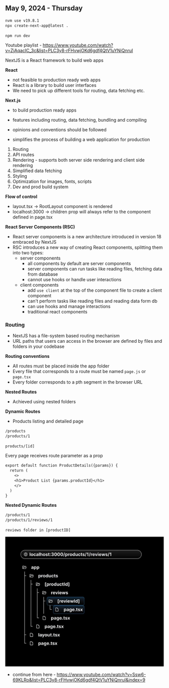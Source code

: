 ## May 9, 2024 - Thursday

```
nvm use v19.8.1
npx create-next-app@latest .

npm run dev
```

Youtube playlist - https://www.youtube.com/watch?v=ZjAqacIC_3c&list=PLC3y8-rFHvwjOKd6gdf4QtV1uYNiQnruI

NextJS is a React framework to build web apps

**React**

- not feasible to production ready web apps
- React is a library to build user interfaces
- We need to pick up different tools for routing, data fetching etc.

**Next.js**

- to build production ready apps
- features including routing, data fetching, bundling and compiling
- opinions and conventions should be followed

- simplifies the process of building a web application for production

1. Routing
2. API routes
3. Rendering - supports both server side rendering and client side rendering
4. Simplified data fetching
5. Styling
6. Optimization for images, fonts, scripts
7. Dev and prod build system

**Flow of control**

- layout.tsx -> RootLayout component is rendered
- localhost:3000 -> children prop will always refer to the component defined in page.tsx

**React Server Components (RSC)**

- React server components is a new architecture introduced in version 18 embraced by NextJS
- RSC introduces a new way of creating React components, splitting them into two types:
  - server components
    - all components by default are server components
    - server components can run tasks like reading files, fetching data from database
    - cannot use hooks or handle user interactions
  - client components
    - add `use client` at the top of the component file to create a client component
    - can't perform tasks like reading files and reading data form db
    - can use hooks and manage interactions
    - traditional react components

### Routing

- NextJS has a file-system based routing mechanism
- URL paths that users can access in the browser are defined by files and folders in your codebase

**Routing conventions**

- All routes must be placed inside the app folder
- Every file that corresponds to a route must be named `page.js` or `page.tsx`
- Every folder corresponds to a pth segment in the browser URL

**Nested Routes**

- Achieved using nested folders

**Dynamic Routes**

- Products listing and detailed page

```
/products
/products/1

products/[id]
```

Every page receives route parameter as a prop

```
export default function ProductDetails({params}) {
  return (
    <>
    <h1>Product List {params.productId}</h1>
    </>
  )
}
```

**Nested Dynamic Routes**

```
/products/1
/products/1/reviews/1

reviews folder in [productID]
```

![folder structure](nested_dynamic_routes.png)

- continue from here - https://www.youtube.com/watch?v=Ssw6-69KLRo&list=PLC3y8-rFHvwjOKd6gdf4QtV1uYNiQnruI&index=9
